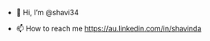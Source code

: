 - 👋 Hi, I’m @shavi34

- 📫 How to reach me https://au.linkedin.com/in/shavinda

<!---
shavi34/shavi34 is a ✨ special ✨ repository because its `README.md` (this file) appears on your GitHub profile.
You can click the Preview link to take a look at your changes.
- 👀 I’m interested in SAAS development.
- 💞️ I’m looking to collaborate on Laravel, Django projects.
--->
